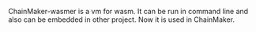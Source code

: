 ChainMaker-wasmer is a vm for wasm. It can be run in command line and also can be embedded in other project. Now it is used in ChainMaker.